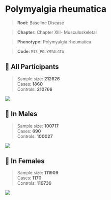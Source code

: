 # Polymyalgia rheumatica

> **Root:** Baseline Disease  

> **Chapter:** Chapter XIII- Musculoskeletal  

> **Phenotype:** Polymyalgia rheumatica  

> **Code:** `M13_POLYMYALGIA`

## 🧪 All Participants  
> Sample size: **212626**  
> Cases: **1860**  
> Controls: **210766**
<img src="/Disease/Figures/ALL/Incidence/M13_POLYMYALGIA.png"/>
<CsvTable src="/public/Disease/Data/ALL/Incidence/COX_M13_POLYMYALGIA.csv" label="🔍 View full results" />

## 👨 In Males  
> Sample size: **100717**  
> Cases: **690**  
> Controls: **100027**
<img src="/Disease/Figures/Male/Incidence/M13_POLYMYALGIA.png"/>
<CsvTable src="/public/Disease/Data/Male/Incidence/COX_M13_POLYMYALGIA.csv" label="🔍 View full results" />

## 👩 In Females  
> Sample size: **111909**  
> Cases: **1170**  
> Controls: **110739**
<img src="/Disease/Figures/Female/Incidence/M13_POLYMYALGIA.png"/>
<CsvTable src="/public/Disease/Data/Female/Incidence/COX_M13_POLYMYALGIA.csv" label="🔍 View full results" />
